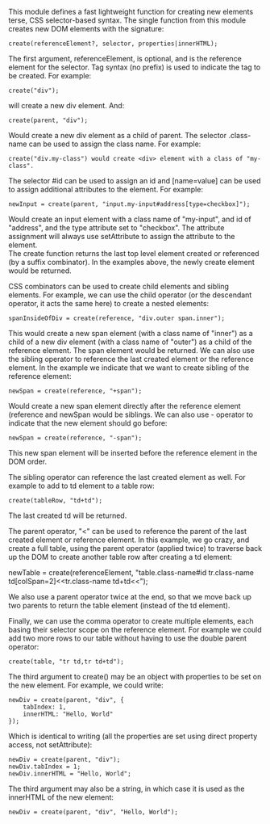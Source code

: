 This module defines a fast lightweight function for creating new elements
terse, CSS selector-based syntax. The single function from this module creates
new DOM elements with the signature:

    create(referenceElement?, selector, properties|innerHTML);

The first argument, referenceElement, is optional, and is the reference element
for the selector. Tag syntax (no prefix) is used to indicate the tag to be created. For example:

	create("div");
	
will create a new div element. And: 

	create(parent, "div"); 
	
Would create a new div element as a child of parent. 
The selector .class-name can be used to assign the class name. For example:

	create("div.my-class") would create <div> element with a class of "my-class".

The selector #id can be used to assign an id and [name=value] can be used to 
assign additional attributes to the element. For example:

	newInput = create(parent, "input.my-input#address[type=checkbox]");

Would create an input element with a class name of "my-input", and id of "address",
and the type attribute set to "checkbox". The attribute assignment will always use 
setAttribute to assign the attribute to the element.  
The create function returns the last top level element created or referenced (by a 
suffix combinator). In the examples above, the newly create element would be returned.

CSS combinators can be used to create child elements and sibling elements. For example,
we can use the child operator (or the descendant operator, it acts the same here) to 
create a nested elements:

	spanInsideOfDiv = create(reference, "div.outer span.inner");

This would create a new span element (with a class name of "inner") as a child of a
new div element (with a class name of "outer") as a child of the reference element. The
span element would be returned. We can also use the sibling operator to reference
the last created element or the reference element. In the example we indicate that
we want to create sibling of the reference element:

	newSpan = create(reference, "+span");

Would create a new span element directly after the reference element (reference and 
newSpan would be siblings. We can also use - operator to indicate that the new element
should go before: 

	newSpan = create(reference, "-span");

This new span element will be inserted before the reference element in the DOM order.

The sibling operator can reference the last created element as well. For example
to add to td element to a table row:

	create(tableRow, "td+td");

The last created td will be returned.

The parent operator, "<" can be used to reference the parent of the last created 
element or reference element. In this example, we go crazy, and create a full table,
using the parent operator (applied twice) to traverse back up the DOM to create another table row
after creating a td element:

newTable = create(referenceElement, "table.class-name#id tr.class-name td[colSpan=2]<<tr.class-name td+td<<");

We also use a parent operator twice at the end, so that we move back up two parents 
to return the table element (instead of the td element).

Finally, we can use the comma operator to create multiple elements, each basing their selector 
scope on the reference element. For example we could add two more rows to our table
without having to use the double parent operator:

	create(table, "tr td,tr td+td");

The third argument to create() may be an object with properties to be set on the new
element. For example, we could write:

	newDiv = create(parent, "div", {
		tabIndex: 1,
		innerHTML: "Hello, World"
	});

Which is identical to writing (all the properties are set using direct property access, not setAttribute):

	newDiv = create(parent, "div");
	newDiv.tabIndex = 1;
	newDiv.innerHTML = "Hello, World";

The third argument may also be a string, in which case it is used as the innerHTML of the
new element:

	newDiv = create(parent, "div", "Hello, World");
